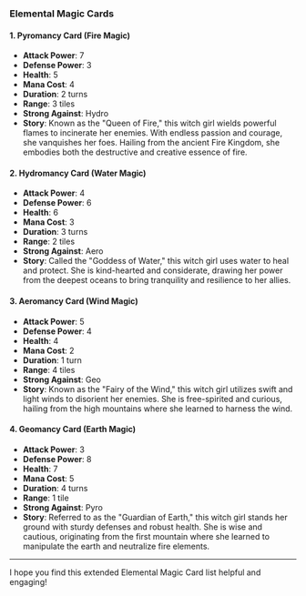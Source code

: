 ### Elemental Magic Cards

#### 1. Pyromancy Card (Fire Magic)

- **Attack Power**: 7
- **Defense Power**: 3
- **Health**: 5
- **Mana Cost**: 4
- **Duration**: 2 turns
- **Range**: 3 tiles
- **Strong Against**: Hydro
- **Story**: Known as the "Queen of Fire," this witch girl wields powerful flames to incinerate her enemies. With endless passion and courage, she vanquishes her foes. Hailing from the ancient Fire Kingdom, she embodies both the destructive and creative essence of fire.

#### 2. Hydromancy Card (Water Magic)

- **Attack Power**: 4
- **Defense Power**: 6
- **Health**: 6
- **Mana Cost**: 3
- **Duration**: 3 turns
- **Range**: 2 tiles
- **Strong Against**: Aero
- **Story**: Called the "Goddess of Water," this witch girl uses water to heal and protect. She is kind-hearted and considerate, drawing her power from the deepest oceans to bring tranquility and resilience to her allies.

#### 3. Aeromancy Card (Wind Magic)

- **Attack Power**: 5
- **Defense Power**: 4
- **Health**: 4
- **Mana Cost**: 2
- **Duration**: 1 turn
- **Range**: 4 tiles
- **Strong Against**: Geo
- **Story**: Known as the "Fairy of the Wind," this witch girl utilizes swift and light winds to disorient her enemies. She is free-spirited and curious, hailing from the high mountains where she learned to harness the wind.

#### 4. Geomancy Card (Earth Magic)

- **Attack Power**: 3
- **Defense Power**: 8
- **Health**: 7
- **Mana Cost**: 5
- **Duration**: 4 turns
- **Range**: 1 tile
- **Strong Against**: Pyro
- **Story**: Referred to as the "Guardian of Earth," this witch girl stands her ground with sturdy defenses and robust health. She is wise and cautious, originating from the first mountain where she learned to manipulate the earth and neutralize fire elements.

---

I hope you find this extended Elemental Magic Card list helpful and engaging!